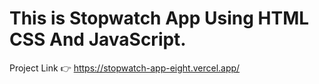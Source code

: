 # This is Stopwatch App Using HTML CSS And JavaScript.

Project Link 👉 https://stopwatch-app-eight.vercel.app/